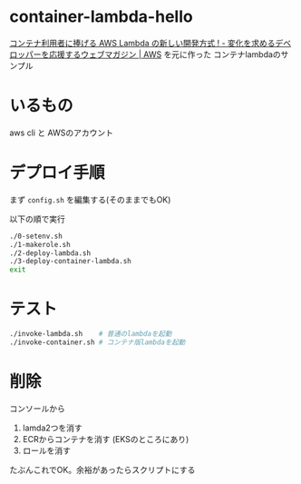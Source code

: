 # container-lambda-hello

[コンテナ利用者に捧げる AWS Lambda の新しい開発方式 ! - 変化を求めるデベロッパーを応援するウェブマガジン | AWS](https://aws.amazon.com/jp/builders-flash/202103/new-lambda-container-development/?awsf.filter-name=*all)
を元に作った
コンテナlambdaのサンプル

# いるもの

aws cli と AWSのアカウント


# デプロイ手順

まず `config.sh` を編集する(そのままでもOK)

以下の順で実行
```sh
./0-setenv.sh
./1-makerole.sh
./2-deploy-lambda.sh
./3-deploy-container-lambda.sh
exit
```


# テスト

```sh
./invoke-lambda.sh    # 普通のlambdaを起動
./invoke-container.sh # コンテナ版lambdaを起動
```


# 削除

コンソールから
1. lamda2つを消す
1. ECRからコンテナを消す (EKSのところにあり)
1. ロールを消す

たぶんこれでOK。余裕があったらスクリプトにする
